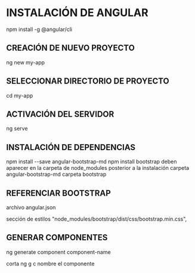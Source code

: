 # INSTALACIÓN DE ANGULAR 
 npm install -g @angular/cli

## CREACIÓN DE NUEVO PROYECTO
 ng new my-app

## SELECCIONAR DIRECTORIO DE PROYECTO 
  cd my-app

## ACTIVACIÓN DEL SERVIDOR
  ng serve 

## INSTALACIÓN DE DEPENDENCIAS 
  npm install --save angular-bootstrap-md 
  npm install bootstrap 
  deben aparecer en la carpeta de node_modules posterior a la instalación
  carpeta angular-bootstrap-md
  carpeta bootstrap 


## REFERENCIAR BOOTSTRAP 
   archivo angular.json 
   
   sección de estilos 
   "node_modules/bootstrap/dist/css/bootstrap.min.css",
  
## GENERAR COMPONENTES 
 ng generate component component-name
 
 corta 
 ng g c nombre el componente 
